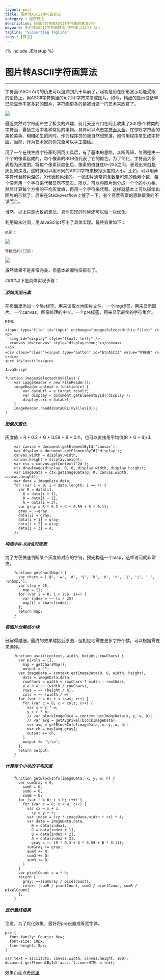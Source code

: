 ```yaml
---
layout: post
title: 图片转ASCII字符画算法
category : 程序算法
description: 将图片转换成ASCII字符画的算法分析
keyword: 图片转ASCII字符画算法,字符画,ASCII Art
tagline: "Supporting tagline"
tags : [算法]
---
```

{% include JB/setup %}
# 图片转ASCII字符画算法
---

字符画(ASCII Art)的历史可以追溯到几十年前了，起初是用在图形显示功能受限的设备上，用ASCII字符集里的可打印字符来拼成图片。如今，精细的显示设备早已能显示丰富多彩的图片，字符画更多的是被当做一门艺术来欣赏了。

![](http://www.zoneky.com/images/socer.jpg)

最近突然对字符画产生了极大的兴趣，前几天还专门在网上收集了300多个种类的字符画，囊括生活中各种常见的事物。具体可以点击[字符画大全](http://www.zoneky.com/ascii/)。在惊叹字符画的美轮美奂、栩栩如生的同时，作为程序员的我自然想知道，如何用程序来生成字符画。当然，作为艺术家的你完全可以手工描绘。

用了一个在线生成字符画的网页工具后，有了基本的思路。众所周知，位图是由一个个的像素组成的，每个像素的RGB值代表了它的颜色。为了简化，字符画大多表现为灰度图。将每个像素灰度化后，像素的值就在0~255之间，表现出来就是灰色的深浅。这时就可以用不同的ASCII字符来模拟灰度的大小。比如，可以用@字符代替颜色深的，X代表颜色浅的。一张图片通常包含数量可观的像素个数，每个像素用一个字符来代替显然不现实。所以，可以将图片划分成一个个的小方格，然后计算每个方格的平均灰度值，再用一个字符来代替。这样就基本上可以描绘出图片的形状了。后来在Stackoverflow上搜了一下，有个高票答案的思路跟我的不谋而合。

当然，以上只是大致的想法，具体实现的时候还可以做一些优化。

利用周末时间，用JavaScript写出了具体实现。最终效果如下：

<!--break-->

`原图：`

![](http://www.zoneky.com/images/hellogreen.png)

`转换成ASCII后：`

![](http://www.zoneky.com/images/ascii_sample.jpg)

虽然效果不是非常完美，但基本轮廓特征都有了。

####以下是具体实现步骤：

##### 添加页面元素

在页面里添加一个file标签，用来读取本地图片文件。一个img标签，用来显示图片。一个canvas，图像处理的中介。一个pre标签，用来显示最终的字符集合。

`HTML`

    <input type="file" id="input" onchange="imagesSelected(this.files)" />
    <p>
      <img id="display" style="float: left;" />
      <canvas id="canvas" style="display:none;"></canvas>
    </p>
    <div class="clear"><input type="button" id="btnASCII" value="字符画" /></div>
    <pre id="ascii"></pre>

`JavaScript`

    function imagesSelected(myFiles) {
        var imageReader = new FileReader();
        imageReader.onload = function(e) {
            var dataUrl = e.target.result;
            var display = document.getElementById('display');
            display.src = dataUrl;
        }
        imageReader.readAsDataURL(myFiles[0]);
    }

##### 图像灰度化

灰度值 = R * 0.3 + G * 0.59 + B * 0.11，也可以直接用平均值(R + G + B)/3.

```
    var canvas = document.getElementById('canvas');
    var display = document.getElementById('display');
    canvas.width = display.width;
    canvas.height = display.height;
    var ctx = canvas.getContext('2d');
    ctx.drawImage(display, 0, 0, display.width, display.height);
    var imageData = ctx.getImageData(0, 0, canvas.width, canvas.height);
    var data = imageData.data;
    for (var i = 0; i < data.length; i += 4) {
      var R = data[i],
        G = data[i + 1],
        B = data[i + 2],
        A = data[i + 3];
      var gray = R * 0.3 + G * 0.59 + B * 0.11;
      gray = ~~gray;
      data[i] = gray;
      data[i + 1] = gray;
      data[i + 2] = gray;
      data[i + 3] = A;
    };
```

##### 构造`字符-灰度值`对应表

为了方便快速判断某个灰度值对应的字符，预先构造一个map，这样访问就非常快。

```
    function getCharsMap() {
      var chars = ['@', 'w', '#', '$', 'k', 'd', 't', 'j', 'i', '.', '&nbsp;'];
      var step = 25,
        map = {};
      for (var i = 0; i < 256; i++) {
        var index = ~~ (i / 25)
        map[i] = chars[index];
      };
      return map;
    }
```

##### 将图片分解成小块

分解得越细，最终的效果越接近原图，但相应地需要更多字符个数。可以根据需要来选择。

```
    function ascii(context, width, height, rowChars) {
      var pixels = [],
        map = getCharsMap(),
        output = "";
      var imageData = context.getImageData(0, 0, width, height),
        data = imageData.data,
        rowChars = width < rowChars ? width : rowChars,
        w = h = ~~ (width / rowChars),
        rows = ~~ (height / h),
        cols = ~~ (width / w);
      for (var r = 0; r < rows; r++) {
        for (var c = 0; c < cols; c++) {
          var x = c * w,
          y = r * h;
          // var blockImageData = context.getImageData(x, y, w, h);
          // var avg = getAvgPixel(blockImageData);
          var avg = getBlockInfo(imageData, x, y, w, h);
          var ch = map[avg.gray];
          output += ch;
        }
        output += '\r\n';
      };
      return output;
    }
```

##### 计算每个小块的平均灰度

```
    function getBlockInfo(imageData, x, y, w, h) {
      var sumGray = 0,
        sumR = 0,
        sumG = 0,
        sumB = 0;
      for (var r = 0; r < h; r++) {
        for (var c = 0; c < w; c++) {
          var cx = x + c,
            cy = y + r;
          var index = (cy * imageData.width + cx) * 4;
          var data = imageData.data,
            R = data[index],
            G = data[index + 1],
            B = data[index + 2],
            A = data[index + 3],
            gray = ~~ (R * 0.3 + G * 0.59 + B * 0.11);
          sumGray += gray;
          sumR += R;
          sumG += G;
          sumB += B;
        }
      }
      var pixelCount = w * h;
      return {
        gray: ~~(sumGray / pixelCount),
        color: [sumR / pixelCount, sumG / pixelCount, sumB / pixelCount]
      };
    }
```

##### 显示最终结果

注意，为了优化效果，最好将pre设置成等宽字体。

    pre {
      font-family: Courier New;
      font-size: 10px;
      line-height: 8px;
    }

    var text = ascii(ctx, canvas.width, canvas.height, 100);
    document.getElementById('ascii').innerHTML = text;


效果页面点击[这里](http://www.zoneky.com/studio/Photoshop.html)